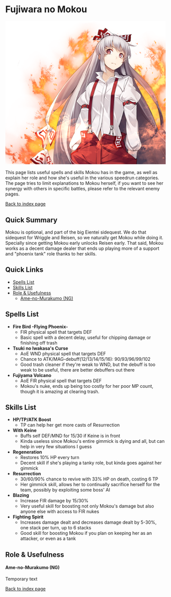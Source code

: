 # Fujiwara no Mokou

![](img/mokou.png)

This page lists useful spells and skills Mokou has in the game, as well as explain her role and how she's useful in the various speedrun categories. The page tries to limit explanations to Mokou herself, if you want to see her synergy with others in specific battles, please refer to the relevant enemy pages.

[Back to index page](../index.md)

## Quick Summary

Mokou is optional, and part of the big Eientei sidequest. We do that sidequest for Wriggle and Reisen, so we naturally get Mokou while doing it. Specially since getting Mokou early unlocks Reisen early. That said, Mokou works as a decent damage dealer that ends up playing more of a support and "phoenix tank" role thanks to her skills.

## Quick Links
* [Spells List](#spells)
* [Skills List](#skills)
* [Role & Usefulness](#useful)
	* [Ame-no-Murakumo (NG)](#ng-murakumo)

## <a id="spells"></a>Spells List

* **Fire Bird -Flying Phoenix-**
	* FIR physical spell that targets DEF
	* Basic spell with a decent delay, useful for chipping damage or finishing off trash
* **Tsuki no Iwakasa's Curse**
	* AoE WND physical spell that targets DEF
	* Chance to ATK/MAG-debuff(12/13/14/15/16): 90/93/96/99/102
	* Good trash cleaner if they're weak to WND, but the debuff is too weak to be useful, there are better debuffers out there
* **Fujiyama Volcano**
	* AoE FIR physical spell that targets DEF
	* Mokou's nuke, ends up being too costly for her poor MP count, though it is amazing at clearing trash.

## <a id="skills"></a>Skills List

* **HP/TP/ATK Boost**
	* TP can help her get more casts of Resurrection
* **With Keine**
	* Buffs self DEF/MND for 15/30 if Keine is in front
	* Kinda useless since Mokou's entire gimmick is dying and all, but can help in very few situations I guess
* **Regeneration**
	* Restores 10% HP every turn
	* Decent skill if she's playing a tanky role, but kinda goes against her gimmick
* **Resurrection**
	* 30/60/90% chance to revive with 33% HP on death, costing 6 TP
	* Her gimmick skill, allows her to continually sacrifice herself for the team, possibly by exploiting some boss' AI
* **Blazing**
	* Increase FIR damage by 15/30%
	* Very useful skill for boosting not only Mokou's damage but also anyone else with access to FIR nukes
* **Fighting Spirit**
	* Increases damage dealt and decreases damage dealt by 5-30%, one stack per turn, up to 6 stacks
	* Good skill for boosting Mokou if you plan on keeping her as an attacker, or even as a tank

## <a id="useful"></a>Role & Usefulness

#### <a id="ng-murakumo"></a>Ame-no-Murakumo (NG)

Temporary text

[Back to index page](../index.md)
